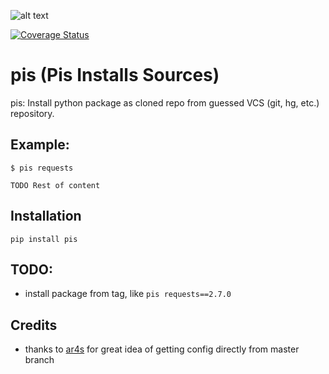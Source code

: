 ![alt text](https://travis-ci.org/xliiv/pis.svg?branch=travis)

[![Coverage Status](https://coveralls.io/repos/github/xliiv/pis/badge.svg)](https://coveralls.io/github/xliiv/pis)


# pis (Pis Installs Sources)

pis: Install python package as cloned repo from guessed VCS (git, hg, etc.)
repository.


## Example:

```
$ pis requests

TODO Rest of content

```

## Installation

`pip install pis`


## TODO:

* install package from tag, like `pis requests==2.7.0`

## Credits

* thanks to [ar4s](https://github.com/ar4s "ar4s") for great idea of getting config directly from master branch
